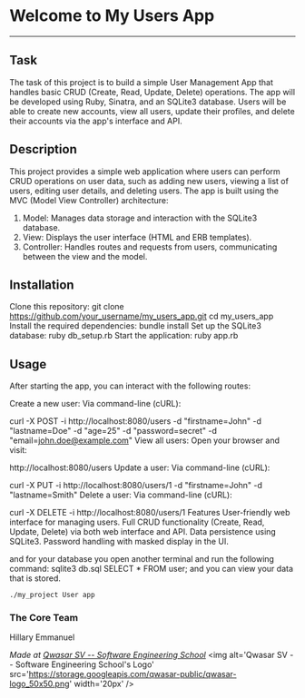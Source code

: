 # Welcome to My Users App
***

## Task
The task of this project is to build a simple User Management App that handles basic CRUD (Create, Read, Update, Delete) operations. The app will be developed using Ruby, Sinatra, and an SQLite3 database. Users will be able to create new accounts, view all users, update their profiles, and delete their accounts via the app's interface and API.

## Description
This project provides a simple web application where users can perform CRUD operations on user data, such as adding new users, viewing a list of users, editing user details, and deleting users. The app is built using the MVC (Model View Controller) architecture:
1. Model: Manages data storage and interaction with the SQLite3 database.
2. View: Displays the user interface (HTML and ERB templates).
3. Controller: Handles routes and requests from users, communicating between the view and the model.

## Installation
Clone this repository:
git clone https://github.com/your_username/my_users_app.git
cd my_users_app
Install the required dependencies:
bundle install
Set up the SQLite3 database:
ruby db_setup.rb
Start the application:
ruby app.rb

## Usage
After starting the app, you can interact with the following routes:

Create a new user:
Via command-line (cURL):

curl -X POST -i http://localhost:8080/users -d "firstname=John" -d "lastname=Doe" -d "age=25" -d "password=secret" -d "email=john.doe@example.com"
View all users:
Open your browser and visit:

http://localhost:8080/users
Update a user:
Via command-line (cURL):

curl -X PUT -i http://localhost:8080/users/1 -d "firstname=John" -d "lastname=Smith"
Delete a user:
Via command-line (cURL):

curl -X DELETE -i http://localhost:8080/users/1
Features
User-friendly web interface for managing users.
Full CRUD functionality (Create, Read, Update, Delete) via both web interface and API.
Data persistence using SQLite3.
Password handling with masked display in the UI.


and for your database you open another terminal and run the following command:
sqlite3 db.sql
SELECT *  FROM user;
and you can view your data that is stored.
```
./my_project User app
```

### The Core Team
Hillary Emmanuel


<span><i>Made at <a href='https://qwasar.io'>Qwasar SV -- Software Engineering School</a></i></span>
<span><img alt='Qwasar SV -- Software Engineering School's Logo' src='https://storage.googleapis.com/qwasar-public/qwasar-logo_50x50.png' width='20px' /></span>
